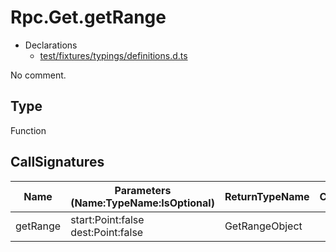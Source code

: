 # Rpc.Get.getRange

* Declarations
  * [test/fixtures/typings/definitions.d.ts](/test/fixtures/typings/definitions.d.ts#L69)

No comment.

## Type

Function

## CallSignatures

Name|Parameters (Name:TypeName:IsOptional)|ReturnTypeName|Comment
---|---|---|---
getRange|start:Point:false dest:Point:false |GetRangeObject|
